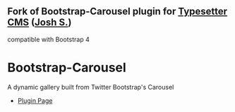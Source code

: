 ## Fork of Bootstrap-Carousel plugin for [Typesetter CMS](https://github.com/Typesetter/Typesetter) ([Josh S.](https://github.com/oyejorge))
compatible with Bootstrap 4



# Bootstrap-Carousel
A dynamic gallery built from Twitter Bootstrap's Carousel
* [Plugin Page](http://www.typesettercms.com/Plugins/232_Bootstrap_Carousel_Gallery)
